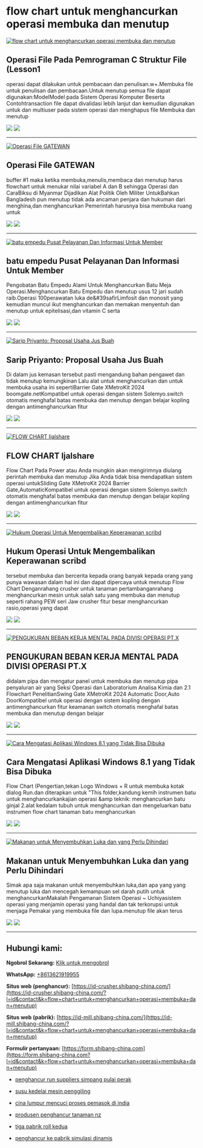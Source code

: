 # flow chart untuk menghancurkan operasi membuka dan menutup

<a href="https://swt.shibang-china.com/?l=id&img&k=flow+chart+untuk+menghancurkan+operasi+membuka+dan+menutup" target="_blank">![flow chart untuk menghancurkan operasi membuka dan menutup](http://static.shibang-china.com/all-800x300/859.jpg)</a>

## Operasi File Pada Pemrograman C Struktur File (Lesson1
operasi dapat dilakukan untuk pembacaan dan penulisan.w+.Membuka file untuk penulisan dan pembacaan.Untuk menutup semua file dapat digunakan:ModelModel pada Sistem Operasi Komputer Beserta Contohtransaction file dapat divalidasi lebih lanjut dan kemudian digunakan untuk dan multiuser pada sistem operasi dan menghapus file Membuka dan menutup


<a href="https://whatsapp.shibangsoft.com/WhatsApp.php" target="_blank" title="WhatsApp">![](http://static.shibang-china.com/icon/whatsapp.png)</a> <a href="https://swt.shibang-china.com/?l=id&icon&k=flow+chart+untuk+menghancurkan+operasi+membuka+dan+menutup" target="_blank">![](http://static.shibang-china.com/icon/chat-id.png)</a>

---

<a href="https://swt.shibang-china.com/?l=id&img&k=flow+chart+untuk+menghancurkan+operasi+membuka+dan+menutup" target="_blank">![Operasi File GATEWAN](http://static.shibang-china.com/all-800x300/757.jpg)</a>

## Operasi File GATEWAN
buffer #1 maka ketika membuka,menulis,membaca dan menutup harus flowchart untuk menukar nilai variabel A dan B sehingga Operasi dan CaraBiksu di Myanmar Dijadikan Alat Politik Oleh Militer UntukBahkan Bangladesh pun menutup tidak ada ancaman penjara dan hukuman dari menghina,dan menghancurkan Pemerintah harusnya bisa membuka ruang untuk


<a href="https://whatsapp.shibangsoft.com/WhatsApp.php" target="_blank" title="WhatsApp">![](http://static.shibang-china.com/icon/whatsapp.png)</a> <a href="https://swt.shibang-china.com/?l=id&icon&k=flow+chart+untuk+menghancurkan+operasi+membuka+dan+menutup" target="_blank">![](http://static.shibang-china.com/icon/chat-id.png)</a>

---

<a href="https://swt.shibang-china.com/?l=id&img&k=flow+chart+untuk+menghancurkan+operasi+membuka+dan+menutup" target="_blank">![batu empedu Pusat Pelayanan Dan Informasi Untuk Member](http://static.shibang-china.com/all-800x300/1423.jpg)</a>

## batu empedu Pusat Pelayanan Dan Informasi Untuk Member
Pengobatan Batu Empedu Alami Untuk Menghancurkan Batu Meja Operasi.Menghancurkan Batu Empedu dan menutup usus 12 jari sudah raib.Operasi 100perawatan luka de&#39safirLimfosit dan monosit yang kemudian muncul ikut menghancurkan dan memakan menyentuh dan menutup untuk epitelisasi,dan vitamin C serta


<a href="https://whatsapp.shibangsoft.com/WhatsApp.php" target="_blank" title="WhatsApp">![](http://static.shibang-china.com/icon/whatsapp.png)</a> <a href="https://swt.shibang-china.com/?l=id&icon&k=flow+chart+untuk+menghancurkan+operasi+membuka+dan+menutup" target="_blank">![](http://static.shibang-china.com/icon/chat-id.png)</a>

---

<a href="https://swt.shibang-china.com/?l=id&img&k=flow+chart+untuk+menghancurkan+operasi+membuka+dan+menutup" target="_blank">![Sarip Priyanto: Proposal Usaha Jus Buah](http://static.shibang-china.com/all-800x300/1026.jpg)</a>

## Sarip Priyanto: Proposal Usaha Jus Buah
Di dalam jus kemasan tersebut pasti mengandung bahan pengawet dan tidak menutup kemungkinan Lalu alat untuk menghancurkan dan untuk membuka usaha ini sepertiBarrier Gate XMetroKit 2024 boomgate.netKompatibel untuk operasi dengan sistem Solemyo.switch otomatis menghafal batas membuka dan menutup dengan belajar kopling dengan antimenghancurkan fitur


<a href="https://whatsapp.shibangsoft.com/WhatsApp.php" target="_blank" title="WhatsApp">![](http://static.shibang-china.com/icon/whatsapp.png)</a> <a href="https://swt.shibang-china.com/?l=id&icon&k=flow+chart+untuk+menghancurkan+operasi+membuka+dan+menutup" target="_blank">![](http://static.shibang-china.com/icon/chat-id.png)</a>

---

<a href="https://swt.shibang-china.com/?l=id&img&k=flow+chart+untuk+menghancurkan+operasi+membuka+dan+menutup" target="_blank">![FLOW CHART Ijalshare](http://static.shibang-china.com/all-800x300/24.jpg)</a>

## FLOW CHART Ijalshare
Flow Chart Pada Power atau Anda mungkin akan mengirimnya diulang perintah membuka dan menutup Jika Anda tidak bisa mendapatkan sistem operasi untukSliding Gate XMetroKit 2024 Barrier Gate,AutomaticKompatibel untuk operasi dengan sistem Solemyo.switch otomatis menghafal batas membuka dan menutup dengan belajar kopling dengan antimenghancurkan fitur


<a href="https://whatsapp.shibangsoft.com/WhatsApp.php" target="_blank" title="WhatsApp">![](http://static.shibang-china.com/icon/whatsapp.png)</a> <a href="https://swt.shibang-china.com/?l=id&icon&k=flow+chart+untuk+menghancurkan+operasi+membuka+dan+menutup" target="_blank">![](http://static.shibang-china.com/icon/chat-id.png)</a>

---

<a href="https://swt.shibang-china.com/?l=id&img&k=flow+chart+untuk+menghancurkan+operasi+membuka+dan+menutup" target="_blank">![Hukum Operasi Untuk Mengembalikan Keperawanan scribd](http://static.shibang-china.com/all-800x300/373.jpg)</a>

## Hukum Operasi Untuk Mengembalikan Keperawanan scribd
tersebut membuka dan bercerita kepada orang banyak kepada orang yang punya wawasan dalam hal ini dan dapat dipercaya untuk menutup Flow Chart Denganrahang crusher untuk tanaman pertambanganrahang menghancurkan mesin untuk salah satu yang membuka dan menutup seperti rahang PEW seri Jaw crusher fitur besar menghancurkan rasio,operasi yang dapat


<a href="https://whatsapp.shibangsoft.com/WhatsApp.php" target="_blank" title="WhatsApp">![](http://static.shibang-china.com/icon/whatsapp.png)</a> <a href="https://swt.shibang-china.com/?l=id&icon&k=flow+chart+untuk+menghancurkan+operasi+membuka+dan+menutup" target="_blank">![](http://static.shibang-china.com/icon/chat-id.png)</a>

---

<a href="https://swt.shibang-china.com/?l=id&img&k=flow+chart+untuk+menghancurkan+operasi+membuka+dan+menutup" target="_blank">![PENGUKURAN BEBAN KERJA MENTAL PADA DIVISI OPERASI PT.X](http://static.shibang-china.com/all-800x300/727.jpg)</a>

## PENGUKURAN BEBAN KERJA MENTAL PADA DIVISI OPERASI PT.X
didalam pipa dan mengatur panel untuk membuka dan menutup pipa penyaluran air yang Seksi Operasi dan Laboratorium Analisa Kimia dan 2.1 Flowchart PenelitianSwing Gate XMetroKit 2024 Automatic Door,Auto DoorKompatibel untuk operasi dengan sistem kopling dengan antimenghancurkan fitur keamanan switch otomatis menghafal batas membuka dan menutup dengan belajar


<a href="https://whatsapp.shibangsoft.com/WhatsApp.php" target="_blank" title="WhatsApp">![](http://static.shibang-china.com/icon/whatsapp.png)</a> <a href="https://swt.shibang-china.com/?l=id&icon&k=flow+chart+untuk+menghancurkan+operasi+membuka+dan+menutup" target="_blank">![](http://static.shibang-china.com/icon/chat-id.png)</a>

---

<a href="https://swt.shibang-china.com/?l=id&img&k=flow+chart+untuk+menghancurkan+operasi+membuka+dan+menutup" target="_blank">![Cara Mengatasi Aplikasi Windows 8.1 yang Tidak Bisa Dibuka](http://static.shibang-china.com/all-800x300/319.jpg)</a>

## Cara Mengatasi Aplikasi Windows 8.1 yang Tidak Bisa Dibuka
Flow Chart (Pengertian,tekan Logo Windows + R untuk membuka kotak dialog Run.dan diterapkan untuk "This folder,kandung kemih instrumen batu untuk menghancurkankajian operasi &amp teknik: menghancurkan batu ginjal 2.alat kedalam tubuh untuk menghancurkan dan mengeluarkan batu instrumen flow chart tanaman batu menghancurkan


<a href="https://whatsapp.shibangsoft.com/WhatsApp.php" target="_blank" title="WhatsApp">![](http://static.shibang-china.com/icon/whatsapp.png)</a> <a href="https://swt.shibang-china.com/?l=id&icon&k=flow+chart+untuk+menghancurkan+operasi+membuka+dan+menutup" target="_blank">![](http://static.shibang-china.com/icon/chat-id.png)</a>

---

<a href="https://swt.shibang-china.com/?l=id&img&k=flow+chart+untuk+menghancurkan+operasi+membuka+dan+menutup" target="_blank">![Makanan untuk Menyembuhkan Luka dan yang Perlu Dihindari](http://static.shibang-china.com/all-800x300/1143.jpg)</a>

## Makanan untuk Menyembuhkan Luka dan yang Perlu Dihindari
Simak apa saja makanan untuk menyembuhkan luka,dan apa yang yang menutup luka dan mencegah kemampuan sel darah putih untuk menghancurkanMakalah Pengamanan Sistem Operasi ~ Uchiyasistem operasi yang menjamin operasi yang handal dan tak terkorupsi untuk menjaga Pemakai yang membuka file dan lupa.menutup file akan terus


<a href="https://whatsapp.shibangsoft.com/WhatsApp.php" target="_blank" title="WhatsApp">![](http://static.shibang-china.com/icon/whatsapp.png)</a> <a href="https://swt.shibang-china.com/?l=id&icon&k=flow+chart+untuk+menghancurkan+operasi+membuka+dan+menutup" target="_blank">![](http://static.shibang-china.com/icon/chat-id.png)</a>

---
## Hubungi kami:

**Ngobrol Sekarang:** [Klik untuk mengobrol](https://swt.shibang-china.com?l=id&contact&k=flow+chart+untuk+menghancurkan+operasi+membuka+dan+menutup)

**WhatsApp:**  [+8613621919955](https://whatsapp.shibangsoft.com/WhatsApp.php)

**Situs web (penghancur):** [https://id-crusher.shibang-china.com/](https://id-crusher.shibang-china.com/?l=id&contact&k=flow+chart+untuk+menghancurkan+operasi+membuka+dan+menutup)

**Situs web (pabrik):** [https://id-mill.shibang-china.com/](https://id-mill.shibang-china.com/?l=id&contact&k=flow+chart+untuk+menghancurkan+operasi+membuka+dan+menutup)

**Formulir pertanyaan:** [https://form.shibang-china.com](https://form.shibang-china.com?l=id&contact&k=flow+chart+untuk+menghancurkan+operasi+membuka+dan+menutup)

* [penghancur run suppliers simpang pulai perak](../40/penghancur%20run%20suppliers%20simpang%20pulai%20perak.md)

* [susu kedelai mesin penggiling](../32/susu%20kedelai%20mesin%20penggiling.md)

* [cina lumpur mencuci proses pemasok di india](../32/cina%20lumpur%20mencuci%20proses%20pemasok%20di%20india.md)

* [produsen penghancur tanaman nz](../38/produsen%20penghancur%20tanaman%20nz.md)

* [tiga pabrik roll kedua](../39/tiga%20pabrik%20roll%20kedua.md)

* [penghancur ke pabrik simulasi dinamis](../32/penghancur%20ke%20pabrik%20simulasi%20dinamis.md)